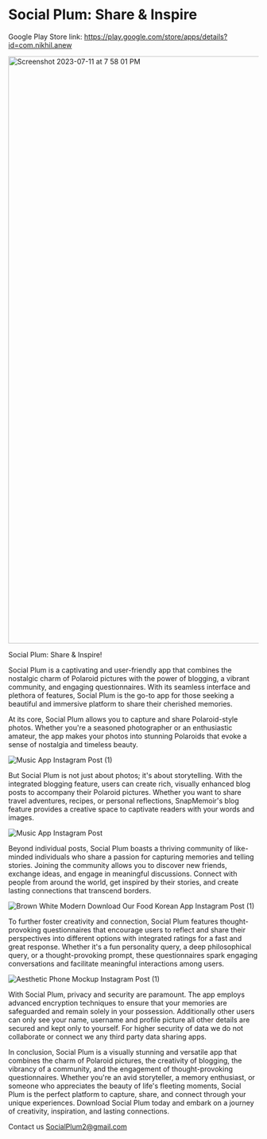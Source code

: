 # Social Plum: Share & Inspire

Google Play Store link: https://play.google.com/store/apps/details?id=com.nikhil.anew

<img width="1182" alt="Screenshot 2023-07-11 at 7 58 01 PM" src="https://github.com/Nikhil0414/Social-Plum-Share-Inspire/assets/58047550/2fb3b1fa-7153-4cb9-8dc8-4f60d8367b86">


Social Plum: Share & Inspire!

Social Plum is a captivating and user-friendly app that combines the nostalgic charm of Polaroid pictures with the power of blogging, a vibrant community, and engaging questionnaires. With its seamless interface and plethora of features, Social Plum is the go-to app for those seeking a beautiful and immersive platform to share their cherished memories.

At its core, Social Plum allows you to capture and share Polaroid-style photos. Whether you're a seasoned photographer or an enthusiastic amateur, the app makes your photos into stunning Polaroids that evoke a sense of nostalgia and timeless beauty.

![Music App Instagram Post (1)](https://github.com/Nikhil0414/Social-Plum-Share-Inspire/assets/58047550/8b7d9b87-3874-4219-b678-e6788e164175)


But Social Plum is not just about photos; it's about storytelling. With the integrated blogging feature, users can create rich, visually enhanced blog posts to accompany their Polaroid pictures. Whether you want to share travel adventures, recipes, or personal reflections, SnapMemoir's blog feature provides a creative space to captivate readers with your words and images.

![Music App Instagram Post](https://github.com/Nikhil0414/Social-Plum-Share-Inspire/assets/58047550/144d8a19-a5ee-4d56-a085-99d1e2f5704b)


Beyond individual posts, Social Plum boasts a thriving community of like-minded individuals who share a passion for capturing memories and telling stories. Joining the community allows you to discover new friends, exchange ideas, and engage in meaningful discussions. Connect with people from around the world, get inspired by their stories, and create lasting connections that transcend borders.

![Brown White Modern Download Our Food Korean App Instagram Post (1)](https://github.com/Nikhil0414/Social-Plum-Share-Inspire/assets/58047550/fb77f1c7-2269-48e2-8389-3e7d1d48f54c)


To further foster creativity and connection, Social Plum features thought-provoking questionnaires that encourage users to reflect and share their perspectives into different options with integrated ratings for a fast and great response. Whether it's a fun personality query, a deep philosophical query, or a thought-provoking prompt, these questionnaires spark engaging conversations and facilitate meaningful interactions among users.

![Aesthetic Phone Mockup Instagram Post (1)](https://github.com/Nikhil0414/Social-Plum-Share-Inspire/assets/58047550/9f9b4c46-0d5f-4620-bfc7-6a6259843b89)


With Social Plum, privacy and security are paramount. The app employs advanced encryption techniques to ensure that your memories are safeguarded and remain solely in your possession. Additionally other users can only see your name, username and profile picture all other details are secured and kept only to yourself. For higher security of data we do not collaborate or connect we any third party data sharing apps.

In conclusion, Social Plum is a visually stunning and versatile app that combines the charm of Polaroid pictures, the creativity of blogging, the vibrancy of a community, and the engagement of thought-provoking questionnaires. Whether you're an avid storyteller, a memory enthusiast, or someone who appreciates the beauty of life's fleeting moments, Social Plum is the perfect platform to capture, share, and connect through your unique experiences. Download Social Plum today and embark on a journey of creativity, inspiration, and lasting connections. 

Contact us SocialPlum2@gmail.com

